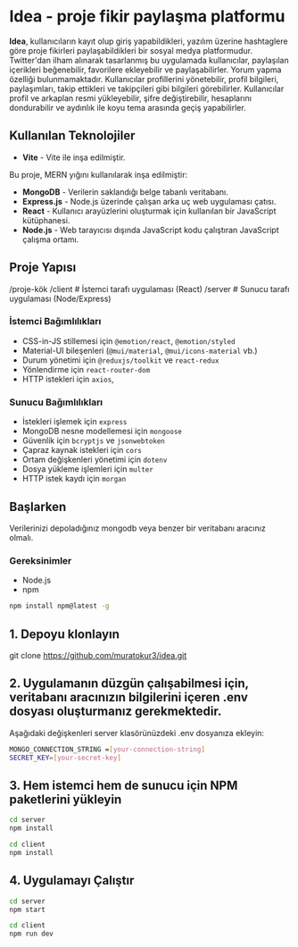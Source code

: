 # Idea - proje fikir paylaşma platformu

**Idea**, kullanıcıların kayıt olup giriş yapabildikleri, yazılım üzerine hashtaglere göre proje fikirleri paylaşabildikleri bir sosyal medya platformudur. Twitter'dan ilham alınarak tasarlanmış bu uygulamada kullanıcılar, paylaşılan içerikleri beğenebilir, favorilere ekleyebilir ve paylaşabilirler. Yorum yapma özelliği bulunmamaktadır. Kullanıcılar profillerini yönetebilir, profil bilgileri, paylaşımları, takip ettikleri ve takipçileri gibi bilgileri görebilirler. Kullanıcılar profil ve arkaplan resmi yükleyebilir, şifre değiştirebilir, hesaplarını dondurabilir ve aydınlık ile koyu tema arasında geçiş yapabilirler.

## Kullanılan Teknolojiler

- **Vite** - Vite ile inşa edilmiştir.
 
Bu proje, MERN yığını kullanılarak inşa edilmiştir:

- **MongoDB** - Verilerin saklandığı belge tabanlı veritabanı.
- **Express.js** - Node.js üzerinde çalışan arka uç web uygulaması çatısı.
- **React** - Kullanıcı arayüzlerini oluşturmak için kullanılan bir JavaScript kütüphanesi.
- **Node.js** - Web tarayıcısı dışında JavaScript kodu çalıştıran JavaScript çalışma ortamı.

## Proje Yapısı
/proje-kök
/client # İstemci tarafı uygulaması (React)
/server # Sunucu tarafı uygulaması (Node/Express)


### İstemci Bağımlılıkları

- CSS-in-JS stillemesi için `@emotion/react`, `@emotion/styled`
- Material-UI bileşenleri (`@mui/material`, `@mui/icons-material` vb.)
- Durum yönetimi için `@reduxjs/toolkit` ve `react-redux`
- Yönlendirme için `react-router-dom`
- HTTP istekleri için `axios`,

### Sunucu Bağımlılıkları

- İstekleri işlemek için `express`
- MongoDB nesne modellemesi için `mongoose`
- Güvenlik için `bcryptjs` ve `jsonwebtoken`
- Çapraz kaynak istekleri için `cors`
- Ortam değişkenleri yönetimi için `dotenv`
- Dosya yükleme işlemleri için `multer`
- HTTP istek kaydı için `morgan`

## Başlarken

Verilerinizi depoladığınız mongodb veya benzer bir veritabanı aracınız olmalı.

### Gereksinimler

- Node.js
- npm
```bash
npm install npm@latest -g
```
## 1. Depoyu klonlayın
git clone https://github.com/muratokur3/idea.git

## 2. Uygulamanın düzgün çalışabilmesi için, veritabanı aracınızın bilgilerini içeren .env dosyası oluşturmanız gerekmektedir.
Aşağıdaki değişkenleri server klasörünüzdeki .env dosyanıza ekleyin:
```bash
MONGO_CONNECTION_STRING =[your-connection-string]
SECRET_KEY=[your-secret-key]
```

## 3. Hem istemci hem de sunucu için NPM paketlerini yükleyin
```bash
cd server
npm install
```

```bash
cd client
npm install
```

## 4. Uygulamayı Çalıştır
```bash
cd server
npm start
```
```bash
cd client
npm run dev
```
